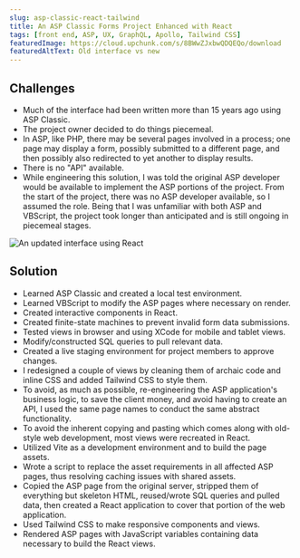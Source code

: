 ```yaml
---
slug: asp-classic-react-tailwind
title: An ASP Classic Forms Project Enhanced with React
tags: [front end, ASP, UX, GraphQL, Apollo, Tailwind CSS]
featuredImage: https://cloud.upchunk.com/s/8BWwZJxbwQDQEQo/download
featuredAltText: Old interface vs new
---
```



## Challenges
* Much of the interface had been written more than 15 years ago using ASP Classic.
* The project owner decided to do things piecemeal.
* In ASP, like PHP, there may be several pages involved in a process; one page may display a form, possibly submitted to a different page, and then possibly also redirected to yet another to display results.
* There is no "API" available.
* While engineering this solution, I was told the original ASP developer would be available to implement the ASP portions of the project. From the start of the project, there was no ASP developer available, so I assumed the role. Being that I was unfamiliar with both ASP and VBScript, the project took longer than anticipated and is still ongoing in piecemeal stages.

![An updated interface using React](https://cloud.upchunk.com/s/wnwjDq46gapCFE5/download)

## Solution
* Learned ASP Classic and created a local test environment.
* Learned VBScript to modify the ASP pages where necessary on render.
* Created interactive components in React.
* Created finite-state machines to prevent invalid form data submissions.
* Tested views in browser and using XCode for mobile and tablet views.
* Modify/constructed SQL queries to pull relevant data.
* Created a live staging environment for project members to approve changes.
* I redesigned a couple of views by cleaning them of archaic code and inline CSS and added Tailwind CSS to style them.
* To avoid, as much as possible, re-engineering the ASP application's business logic, to save the client money, and avoid having to create an API, I used the same page names to conduct the same abstract functionality.
* To avoid the inherent copying and pasting which comes along with old-style web development, most views were recreated in React.
* Utilized Vite as a development environment and to build the page assets.
* Wrote a script to replace the asset requirements in all affected ASP pages, thus resolving caching issues with shared assets.
* Copied the ASP page from the original server, stripped them of everything but skeleton HTML, reused/wrote SQL queries and pulled data, then created a React application to cover that portion of the web application.
* Used Tailwind CSS to make responsive components and views.
* Rendered ASP pages with JavaScript variables containing data necessary to build the React views.